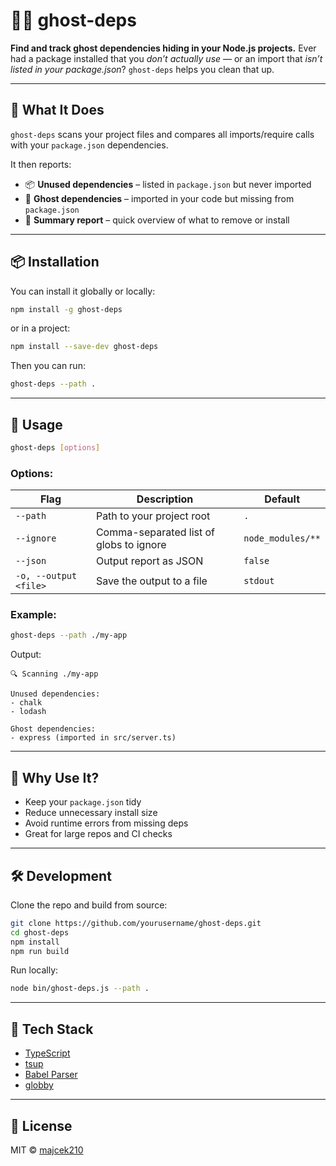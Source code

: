 # 🕵️‍♂️ ghost-deps

**Find and track ghost dependencies hiding in your Node.js projects.**
Ever had a package installed that you *don’t actually use* — or an import that *isn’t listed in your package.json*?
`ghost-deps` helps you clean that up.

---

## 🚀 What It Does

`ghost-deps` scans your project files and compares all imports/require calls with your `package.json` dependencies.

It then reports:

* 📦 **Unused dependencies** – listed in `package.json` but never imported
* 👻 **Ghost dependencies** – imported in your code but missing from `package.json`
* 🧹 **Summary report** – quick overview of what to remove or install

---

## 📦 Installation

You can install it globally or locally:

```bash
npm install -g ghost-deps
```

or in a project:

```bash
npm install --save-dev ghost-deps
```

Then you can run:

```bash
ghost-deps --path .
```

---

## 🧭 Usage

```bash
ghost-deps [options]
```

### Options:

| Flag       | Description                             | Default           |
| ---------- | --------------------------------------- | ----------------- |
| `--path`   | Path to your project root               | `.`               |
| `--ignore` | Comma-separated list of globs to ignore | `node_modules/**` |
| `--json`   | Output report as JSON                   | `false`           |
| `-o, --output <file>`   | Save the output to a file                   | `stdout`           |

### Example:

```bash
ghost-deps --path ./my-app
```

Output:

```
🔍 Scanning ./my-app

Unused dependencies:
- chalk
- lodash

Ghost dependencies:
- express (imported in src/server.ts)
```

---

## 🧠 Why Use It?

* Keep your `package.json` tidy
* Reduce unnecessary install size
* Avoid runtime errors from missing deps
* Great for large repos and CI checks

---

## 🛠️ Development

Clone the repo and build from source:

```bash
git clone https://github.com/yourusername/ghost-deps.git
cd ghost-deps
npm install
npm run build
```

Run locally:

```bash
node bin/ghost-deps.js --path .
```

---

## 🧩 Tech Stack

* [TypeScript](https://www.typescriptlang.org/)
* [tsup](https://github.com/egoist/tsup)
* [Babel Parser](https://babel.dev/docs/babel-parser)
* [globby](https://github.com/sindresorhus/globby)

---

## 📄 License

MIT © [majcek210](https://github.com/majcek210)
